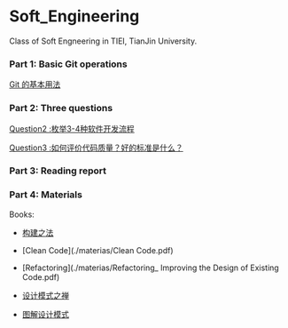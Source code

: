 # Soft_Engineering
Class of Soft Engneering in TIEI, TianJin University.

### Part 1: Basic Git operations

[Git 的基本用法](git_basics.md)

### Part 2: Three questions

[Question2 :枚举3-4种软件开发流程](./questions/Q2.枚举3-4种软件开发流程.md)

[Question3 :如何评价代码质量？好的标准是什么？](questions/Q3整洁的代码就是好的代码.md)



### Part 3: Reading report



### Part 4: Materials

Books:   

- [构建之法](./materias/构建之法.pdf)    

- [Clean Code](./materias/Clean Code.pdf)  

- [Refactoring](./materias/Refactoring_ Improving the Design of Existing Code.pdf)    


- [设计模式之禅](./materias/设计模式之禅（第2版）.pdf)  


- [图解设计模式](./materias/图解设计模式.pdf)  

  

